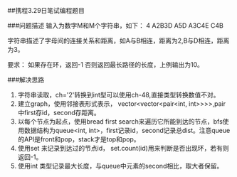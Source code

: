 ##携程3.29日笔试编程题目

###问题描述
输入为数字M和M个字符串，如下：
4
A2B3D
A5D
A3C4E
C4B

字符串描述了字母间的连接关系和距离，如A与B相连，距离为2,B与D相连，距离为3。

要求：
如果存在环，返回-1
否则返回最长路径的长度，上例输出为10。


###解决思路
1. 字符串读取，ch='2'转换到int型可以使用ch-48,直接类型转换数值不对。
2. 建立graph，使用邻接表形式表示， vector<vector<pair<int, int>>>>,pair中first存id，second存距离。
3. 以每个节点为起点，使用bread first search来遍历它所能到达的节点，bfs使用数据结构为queue<int, int>，first记录id，second记录总dist。注意queue的API是front和pop，stack才是top和pop。
4. 使用set<int> 来记录到达过的节点id， set.count(id)用来判断是否出现环，若有则返回-1。
5. 使用int 类型记录最大长度，与queue中元素的second相比，取大者保留。


